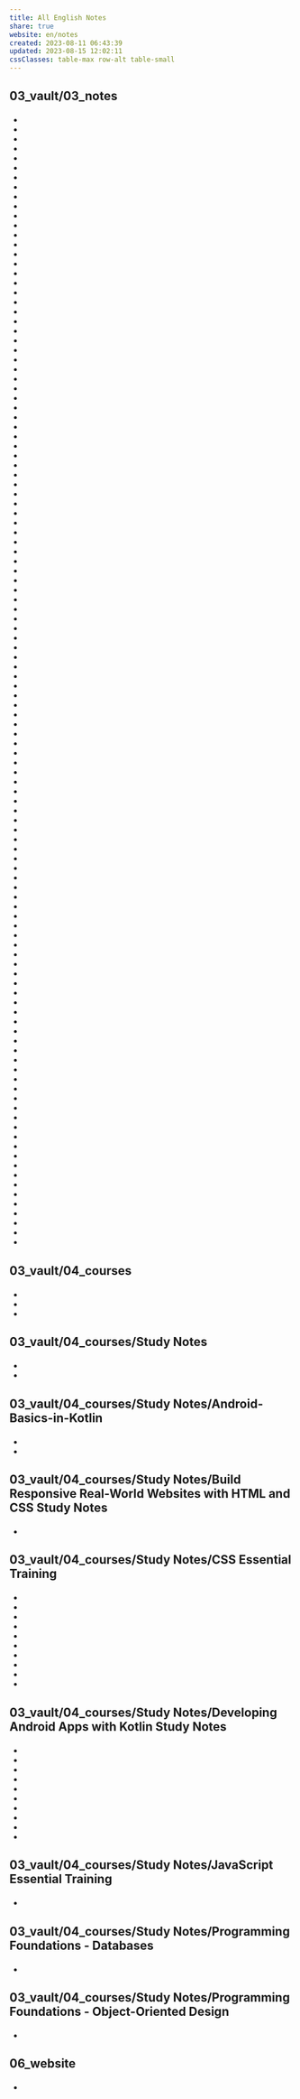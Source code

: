 ```yaml
---  
title: All English Notes  
share: true  
website: en/notes  
created: 2023-08-11 06:43:39  
updated: 2023-08-15 12:02:11  
cssClasses: table-max row-alt table-small  
---  
```

  
  
<h2><span><p class="esm-ltr">03_vault/03_notes</p></span></h2><div><ul class="dataview list-view-ul"><li><span></span></li><li><span></span></li><li><span></span></li><li><span></span></li><li><span></span></li><li><span></span></li><li><span></span></li><li><span></span></li><li><span></span></li><li><span></span></li><li><span></span></li><li><span></span></li><li><span></span></li><li><span></span></li><li><span></span></li><li><span></span></li><li><span></span></li><li><span></span></li><li><span></span></li><li><span></span></li><li><span></span></li><li><span></span></li><li><span></span></li><li><span></span></li><li><span></span></li><li><span></span></li><li><span></span></li><li><span></span></li><li><span></span></li><li><span></span></li><li><span></span></li><li><span></span></li><li><span></span></li><li><span></span></li><li><span></span></li><li><span></span></li><li><span></span></li><li><span></span></li><li><span></span></li><li><span></span></li><li><span></span></li><li><span></span></li><li><span></span></li><li><span></span></li><li><span></span></li><li><span></span></li><li><span></span></li><li><span></span></li><li><span></span></li><li><span></span></li><li><span></span></li><li><span></span></li><li><span></span></li><li><span></span></li><li><span></span></li><li><span></span></li><li><span></span></li><li><span></span></li><li><span></span></li><li><span></span></li><li><span></span></li><li><span></span></li><li><span></span></li><li><span></span></li><li><span></span></li><li><span></span></li><li><span></span></li><li><span></span></li><li><span></span></li><li><span></span></li><li><span></span></li><li><span></span></li><li><span></span></li><li><span></span></li><li><span></span></li><li><span></span></li><li><span></span></li><li><span></span></li><li><span></span></li><li><span></span></li><li><span></span></li><li><span></span></li><li><span></span></li><li><span></span></li><li><span></span></li><li><span></span></li><li><span></span></li><li><span></span></li><li><span></span></li><li><span></span></li><li><span></span></li><li><span></span></li><li><span></span></li><li><span></span></li><li><span></span></li><li><span></span></li><li><span></span></li><li><span></span></li><li><span></span></li><li><span></span></li><li><span></span></li><li><span></span></li><li><span></span></li><li><span></span></li><li><span></span></li><li><span></span></li><li><span></span></li><li><span></span></li><li><span></span></li><li><span></span></li><li><span></span></li><li><span></span></li><li><span></span></li><li><span></span></li><li><span></span></li><li><span></span></li><li><span></span></li><li><span></span></li></ul></div><h2><span><p class="esm-ltr">03_vault/04_courses</p></span></h2><div><ul class="dataview list-view-ul"><li><span></span></li><li><span></span></li><li><span></span></li></ul></div><h2><span><p class="esm-ltr">03_vault/04_courses/Study Notes</p></span></h2><div><ul class="dataview list-view-ul"><li><span></span></li><li><span></span></li></ul></div><h2><span><p class="esm-ltr">03_vault/04_courses/Study Notes/Android-Basics-in-Kotlin</p></span></h2><div><ul class="dataview list-view-ul"><li><span></span></li><li><span></span></li></ul></div><h2><span><p class="esm-ltr">03_vault/04_courses/Study Notes/Build Responsive Real-World Websites with HTML and CSS Study Notes</p></span></h2><div><ul class="dataview list-view-ul"><li><span></span></li></ul></div><h2><span><p class="esm-ltr">03_vault/04_courses/Study Notes/CSS Essential Training</p></span></h2><div><ul class="dataview list-view-ul"><li><span></span></li><li><span></span></li><li><span></span></li><li><span></span></li><li><span></span></li><li><span></span></li><li><span></span></li><li><span></span></li><li><span></span></li><li><span></span></li></ul></div><h2><span><p class="esm-ltr">03_vault/04_courses/Study Notes/Developing Android Apps with Kotlin Study Notes</p></span></h2><div><ul class="dataview list-view-ul"><li><span></span></li><li><span></span></li><li><span></span></li><li><span></span></li><li><span></span></li><li><span></span></li><li><span></span></li><li><span></span></li><li><span></span></li><li><span></span></li></ul></div><h2><span><p class="esm-ltr">03_vault/04_courses/Study Notes/JavaScript Essential Training</p></span></h2><div><ul class="dataview list-view-ul"><li><span></span></li></ul></div><h2><span><p class="esm-ltr">03_vault/04_courses/Study Notes/Programming Foundations - Databases</p></span></h2><div><ul class="dataview list-view-ul"><li><span></span></li></ul></div><h2><span><p class="esm-ltr">03_vault/04_courses/Study Notes/Programming Foundations - Object-Oriented Design</p></span></h2><div><ul class="dataview list-view-ul"><li><span></span></li></ul></div><h2><span><p class="esm-ltr">06_website</p></span></h2><div><ul class="dataview list-view-ul"><li><span></span></li></ul></div>  
